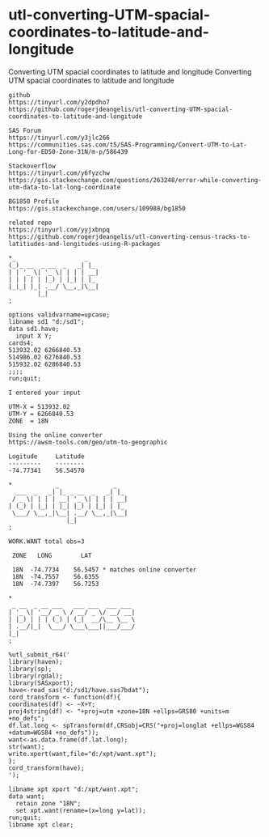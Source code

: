 # utl-converting-UTM-spacial-coordinates-to-latitude-and-longitude
Converting UTM spacial coordinates to latitude and longitude
    Converting UTM spacial coordinates to latitude and longitude                                                          
                                                                                                                          
    github                                                                                                                
    https://tinyurl.com/y2dpdho7                                                                                          
    https://github.com/rogerjdeangelis/utl-converting-UTM-spacial-coordinates-to-latitude-and-longitude                   
                                                                                                                          
    SAS Forum                                                                                                             
    https://tinyurl.com/y3jlc266                                                                                          
    https://communities.sas.com/t5/SAS-Programming/Convert-UTM-to-Lat-Long-for-ED50-Zone-31N/m-p/586439                   
                                                                                                                          
    Stackoverflow                                                                                                         
    https://tinyurl.com/y6fyzchw                                                                                          
    https://gis.stackexchange.com/questions/263248/error-while-converting-utm-data-to-lat-long-coordinate                 
                                                                                                                          
    BG1850 Profile                                                                                                        
    https://gis.stackexchange.com/users/109988/bg1850                                                                     
                                                                                                                          
    related repo                                                                                                          
    https://tinyurl.com/yyjxbnpq                                                                                          
    https://github.com/rogerjdeangelis/utl-converting-census-tracks-to-latitiudes-and-longitudes-using-R-packages         
                                                                                                                          
    *_                   _                                                                                                
    (_)_ __  _ __  _   _| |_                                                                                              
    | | '_ \| '_ \| | | | __|                                                                                             
    | | | | | |_) | |_| | |_                                                                                              
    |_|_| |_| .__/ \__,_|\__|                                                                                             
            |_|                                                                                                           
    ;                                                                                                                     
                                                                                                                          
    options validvarname=upcase;                                                                                          
    libname sd1 "d:/sd1";                                                                                                 
    data sd1.have;                                                                                                        
      input X Y;                                                                                                          
    cards4;                                                                                                               
    513932.02 6266840.53                                                                                                  
    514986.02 6276840.53                                                                                                  
    515932.02 6286840.53                                                                                                  
    ;;;;                                                                                                                  
    run;quit;                                                                                                             
                                                                                                                          
    I entered your input                                                                                                  
                                                                                                                          
    UTM-X = 513932.02                                                                                                     
    UTM-Y = 6266840.53                                                                                                    
    ZONE  = 18N                                                                                                           
                                                                                                                          
    Using the online converter                                                                                            
    https://awsm-tools.com/geo/utm-to-geographic                                                                          
                                                                                                                          
    Logitude     Latitude                                                                                                 
    ---------    --------                                                                                                 
    -74.77341    56.54570                                                                                                 
                                                                                                                          
    *            _               _                                                                                        
      ___  _   _| |_ _ __  _   _| |_                                                                                      
     / _ \| | | | __| '_ \| | | | __|                                                                                     
    | (_) | |_| | |_| |_) | |_| | |_                                                                                      
     \___/ \__,_|\__| .__/ \__,_|\__|                                                                                     
                    |_|                                                                                                   
    ;                                                                                                                     
                                                                                                                          
    WORK.WANT total obs=3                                                                                                 
                                                                                                                          
     ZONE   LONG        LAT                                                                                               
                                                                                                                          
     18N  -74.7734    56.5457 * matches online converter                                                                  
     18N  -74.7557    56.6355                                                                                             
     18N  -74.7397    56.7253                                                                                             
                                                                                                                          
    *                                                                                                                     
     _ __  _ __ ___   ___ ___  ___ ___                                                                                    
    | '_ \| '__/ _ \ / __/ _ \/ __/ __|                                                                                   
    | |_) | | | (_) | (_|  __/\__ \__ \                                                                                   
    | .__/|_|  \___/ \___\___||___/___/                                                                                   
    |_|                                                                                                                   
    ;                                                                                                                     
                                                                                                                          
    %utl_submit_r64('                                                                                                     
    library(haven);                                                                                                       
    library(sp);                                                                                                          
    library(rgdal);                                                                                                       
    library(SASxport);                                                                                                    
    have<-read_sas("d:/sd1/have.sas7bdat");                                                                               
    cord_transform <- function(df){                                                                                       
    coordinates(df) <- ~X+Y;                                                                                              
    proj4string(df) <- "+proj=utm +zone=18N +ellps=GRS80 +units=m +no_defs";                                              
    df.lat.long <- spTransform(df,CRSobj=CRS("+proj=longlat +ellps=WGS84 +datum=WGS84 +no_defs"));                        
    want<-as.data.frame(df.lat.long);                                                                                     
    str(want);                                                                                                            
    write.xport(want,file="d:/xpt/want.xpt");                                                                             
    };                                                                                                                    
    cord_transform(have);                                                                                                 
    ');                                                                                                                   
                                                                                                                          
    libname xpt xport "d:/xpt/want.xpt";                                                                                  
    data want;                                                                                                            
      retain zone "18N";                                                                                                  
      set xpt.want(rename=(x=long y=lat));                                                                                
    run;quit;                                                                                                             
    libname xpt clear;                                                                                                    
                                                                                                                          
                                                                                                                          
